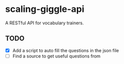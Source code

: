 # scaling-giggle-api
A RESTful API for vocabulary trainers. 

## TODO 
- [x] Add a script to auto fill the questions in the json file
- [ ] Find a source to get useful questions from
